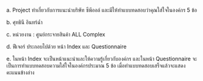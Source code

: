 a. Project ทำเกี่ยวกับการแนะนำบริษัท ซีพีออล์ และมีให้ทำแบบทดสอบว่าคุณใส่ใจในองค์กร 5 ข้อ 

b. ศุทธินี อินทร์ฉ่ำ

c. หน่วยงาน : ศูนย์กระจายสินค้า ALL Complex

d. ฟีเจอร์ ประกอบไปด้วย หน้า Index และ Questionnaire

e. ในหน้า Index จะเป็นหน้าแนะนำและให้ความรู้เกี่ยวกับองค์กร และในหน้า Questionnaire จะเป็นการทำแบบทดสอบความใส่ใจในองค์กรประมาณ 5 ข้อ เมื่อทำแบบทดสอบเสร็จแล้วจะแสดงคะแนนข้างล่าง 
